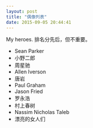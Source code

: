 ```yaml
---
layout: post
title: "偶像列表"
date: 2015-09-05 20:44:41
---
```


My heroes. 排名分先后，但不重要。

* Sean Parker
* 小野二郎
* 周星驰
* Allen Iverson
* 唐岩
* Paul Graham 
* Jason Fried
* 罗永浩
* 村上春树
* Nassim Nicholas Taleb
* 漂亮的女人们





